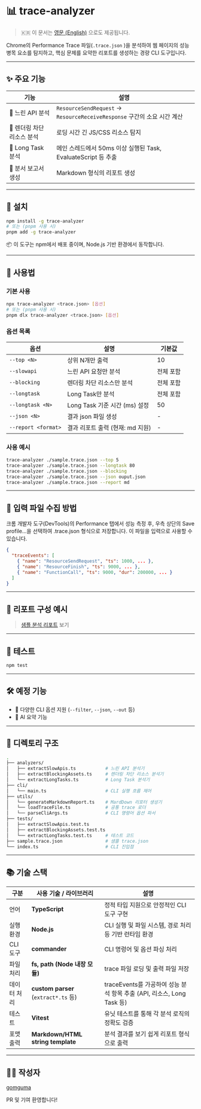 # 📊 trace-analyzer

> 🇰🇷 이 문서는 [영문 (English)](./docs/README.en.md) 으로도 제공됩니다.

Chrome의 Performance Trace 파일(`.trace.json` )을 분석하여 웹 페이지의 성능 병목 요소를 탐지하고, 핵심 문제를 요약한 리포트를 생성하는 경량 CLI 도구입니다.

---

## ✨ 주요 기능

| 기능               | 설명                                                             |
| ---------------- | -------------------------------------------------------------- |
| 🐢 느린 API 분석     | `ResourceSendRequest` → `ResourceReceiveResponse` 구간의 소요 시간 계산 |
| 🚧 렌더링 차단 리소스 분석 | 로딩 시간 긴 JS/CSS 리소스 탐지                                          |
| 🧠 Long Task 분석  | 메인 스레드에서 50ms 이상 실행된 Task, EvaluateScript 등 추출                 |
| 📑 분서 보고서 생성 | Markdown 형식의 리포트 생성                 |

---

## 🔧 설치

```bash
npm install -g trace-analyzer
# 또는 (pnpm 사용 시)
pnpm add -g trace-analyzer
```
📦 이 도구는 npm에서 배포 중이며, Node.js 기반 환경에서 동작합니다.

---

## 🚀 사용법

### 기본 사용

```bash
npx trace-analyzer <trace.json> [옵션]
# 또는 (pnpm 사용 시)
pnpm dlx trace-analyzer <trace.json> [옵션]
```

### 옵션 목록

| 옵션               | 설명                      | 기본값   |
| ---------------- | ----------------------- | ----- |
| `--top <N>`      | 상위 N개만 출력               | 10    |
| `--slowapi`      | 느린 API 요청만 분석           | 전체 포함 |
| `--blocking`     | 렌더링 차단 리소스만 분석          | 전체 포함 |
| `--longtask`     | Long Task만 분석           | 전체 포함 |
| `--longtask <N>` | Long Task 기준 시간 (ms) 설정 | 50    |
| `--json <N>` | 결과 json 파일 생성 | - |
| `--report <format>` | 결과 리포트 출력 (현재: md 지원) | - |

### 사용 예시

```bash
trace-analyzer ./sample.trace.json --top 5
trace-analyzer ./sample.trace.json --longtask 80
trace-analyzer ./sample.trace.json --blocking
trace-analyzer ./sample.trace.json --json ouput.json
trace-analyzer ./sample.trace.json --report md
```
---

## 🧪 입력 파일 수집 방법

크롬 개발자 도구(DevTools)의 Performance 탭에서 성능 측정 후, 우측 상단의 Save profile...을 선택하여 .trace.json 형식으로 저장합니다. 이 파일을 입력으로 사용할 수 있습니다.
``` json
{
  "traceEvents": [
    { "name": "ResourceSendRequest", "ts": 1000, ... },
    { "name": "ResourceFinish", "ts": 9000, ... },
    { "name": "FunctionCall", "ts": 9000, "dur": 200000, ... }
  ]
}
```
---

## 📝 리포트 구성 예시

> [샘플 분석 리포트](./docs/sample_report.md) 보기

---

## 🧪 테스트

```bash
npm test
```

---

## 🛠 예정 기능

* 🧪 다양한 CLI 옵션 지원 (`--filter`, `--json`, `--out` 등)
* 🤖 AI 요약 기능

---

## 📁 디렉토리 구조

```bash
.
├── analyzers/
│   ├── extractSlowApis.ts           # 느린 API 분석기
│   ├── extractBlockingAssets.ts     # 렌더링 차단 리소스 분석기
│   └── extractLongTasks.ts          # Long Task 분석기
├── cli/
│   └── main.ts                      # CLI 실행 흐름 제어
├── utils/
│   └── generateMarkdownReport.ts    # MardDown 리포터 생성기
│   └── loadTraceFile.ts             # 공통 trace 로더
│   └── parseCliArgs.ts              # CLI 명령어 옵션 파서
├── tests/
│   ├── extractSlowApis.test.ts
│   ├── extractBlockingAssets.test.ts
│   └── extractLongTasks.test.ts     # 테스트 코드
├── sample.trace.json                # 샘플 trace.json
└── index.ts                         # CLI 진입점
```
---

## 📚 기술 스택

| 구분     | 사용 기술 / 라이브러리                       | 설명                                                    |
| ------ | ----------------------------------- | ----------------------------------------------------- |
| 언어     | **TypeScript**                      | 정적 타입 지원으로 안정적인 CLI 도구 구현                             |
| 실행 환경  | **Node.js**                         | CLI 실행 및 파일 시스템, 경로 처리 등 기반 런타임 환경                    |
| CLI 도구 | **commander**                       | CLI 명령어 및 옵션 파싱 처리                                    |
| 파일 처리  | **fs, path (Node 내장 모듈)**           | trace 파일 로딩 및 출력 파일 저장                                |
| 데이터 처리 | **custom parser** (`extract*.ts` 등) | traceEvents를 가공하여 성능 분석 항목 추출 (API, 리소스, Long Task 등) |
| 테스트    | **Vitest**                          | 유닛 테스트를 통해 각 분석 로직의 정확도 검증                            |
| 포맷 출력  | **Markdown/HTML string template**   | 분석 결과를 보기 쉽게 리포트 형식으로 출력                              |

---

## 👩‍💻 작성자

[gomguma](https://github.com/yeinn)

PR 및 기여 환영합니다!
